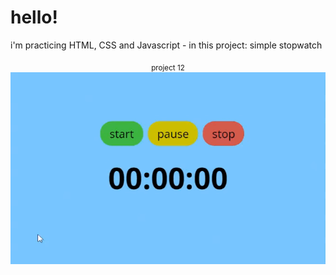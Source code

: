 # hello!

i'm practicing HTML, CSS and Javascript - in this project: simple stopwatch

<p align="center"> 
    <sub> project 12 </sub>
    <img src= "./img/gt-stopwatch.gif" />
</p>
